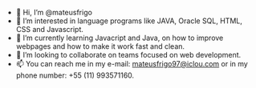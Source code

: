 - 👋 Hi, I’m @mateusfrigo
- 👀 I’m interested in language programs like JAVA, Oracle SQL, HTML, CSS and Javascript.
- 🌱 I’m currently learning Javacript and Java, on how to improve webpages and how to make it work fast and clean.
- 💞️ I’m looking to collaborate on teams focused on web development. 
- 📫 You can reach me in my e-mail: mateusfrigo97@iclou.com or in my phone number: +55 (11) 993571160.

<!---
mateusfrigo/mateusfrigo is a ✨ special ✨ repository because its `README.md` (this file) appears on your GitHub profile.
You can click the Preview link to take a look at your changes.
--->
